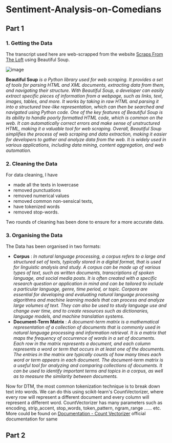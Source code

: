 # Sentiment-Analysis-on-Comedians

## Part 1
### 1. Getting the Data

The transcript used here are web-scrapped from the website [Scraps From The Loft](http://scrapsfromtheloft.com) using Beautiful Soup. 

![image](https://user-images.githubusercontent.com/76558062/235884933-57fefcd2-6039-494e-b41d-ab9fcaeaf9c0.png)

**Beautiful Soup** *is a Python library used for web scraping. It provides a set of tools for parsing HTML and XML documents, extracting data from them, and navigating their structure. With Beautiful Soup, a developer can easily extract specific pieces of information from a webpage, such as links, text, images, tables, and more. It works by taking in raw HTML and parsing it into a structured tree-like representation, which can then be searched and navigated using Python code. One of the key features of Beautiful Soup is its ability to handle poorly formatted HTML code, which is common on the web. It can automatically correct errors and make sense of unstructured HTML, making it a valuable tool for web scraping. Overall, Beautiful Soup simplifies the process of web scraping and data extraction, making it easier for developers to gather and analyze data from the web. It is widely used in various applications, including data mining, content aggregation, and web automation.*

### 2. Cleaning the Data

For data cleaning, I have 
+ made all the texts in lowercase 
+ removed punctuations
+ removed numerical values
+ removed common non-sensical texts,
+ have tokenized words
+ removed stop-words.

Two rounds of cleaning has been done to ensure for a more accurate data.

### 3. Organising the Data

The Data has been organised in two formats: 
+ **Corpus** : *In natural language processing, a corpus refers to a large and structured set of texts, typically stored in a digital format, that is used for linguistic analysis and study. A corpus can be made up of various types of text, such as written documents, transcriptions of spoken language, and social media posts. It is often created with a specific research question or application in mind and can be tailored to include a particular language, genre, time period, or topic. Corpora are essential for developing and evaluating natural language processing algorithms and machine learning models that can process and analyze large volumes of text. They can also be used to study language use and change over time, and to create resources such as dictionaries, language models, and machine translation systems.*
+ **Document-Term Matrix** : *A document-term matrix is a mathematical representation of a collection of documents that is commonly used in natural language processing and information retrieval. It is a matrix that maps the frequency of occurrence of words in a set of documents. Each row in the matrix represents a document, and each column represents a word or term that occurs in at least one of the documents. The entries in the matrix are typically counts of how many times each word or term appears in each document. The document-term matrix is a useful tool for analyzing and comparing collections of documents. It can be used to identify important terms and topics in a corpus, as well as to measure the similarity between documents.*

Now for DTM, the most common tokenization technique is to break down text into words. We can do this using scikit-learn's CountVectorizer, where every row will represent a different document and every column will represent a different word. CountVectorizer has many parameters such as encoding, strip_accent, stop_words, token_pattern, ngram_range ...... etc. More could be found on [Documentation - Count Vectorizer](https://scikit-learn.org/stable/modules/generated/sklearn.feature_extraction.text.CountVectorizer.html) official documentation for same

## Part 2
